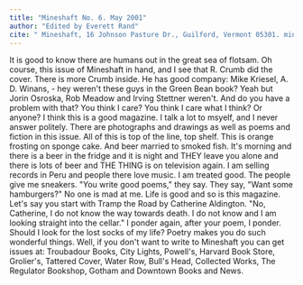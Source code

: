 ```yaml
---
title: "Mineshaft No. 6. May 2001"
author: "Edited by Everett Rand"
cite: " Mineshaft, 16 Johnson Pasture Dr., Guilford, Vermont 05301. mineshaftmagazine.com"
---
```


It is good to know there are humans out in the great sea of flotsam. Oh course, this issue of Mineshaft in hand, and I see that R. Crumb did the cover. There is more Crumb inside. He has good company: Mike Kriesel, A. D. Winans, - hey weren't these guys in the Green Bean book? Yeah but Jorin Osroska, Rob Meadow and Irving Stettner weren't. And do you have a problem with that? You think I care? You think I care what I think? Or anyone? I think this is a good magazine. I talk a lot to msyelf, and I never answer politely. There are photographs and drawings as well as poems and fiction in this issue. All of this is top of the line, top shelf. This is orange frosting on sponge cake. And beer married to smoked fish. It's morning and there is a beer in the fridge and it is night and THEY leave you alone and there is lots of beer and THE THING is on television again. I am selling records in Peru and people there love music. I am treated good. The people give me sneakers. "You write good poems," they say. They say, "Want some hamburgers?" No one is mad at me. Life is good and so is this magazine. Let's say you start with Tramp the Road by Catherine Aldington. "No, Catherine, I do not know the way towards death. I do not know and I am looking straight into the cellar." I ponder again, after your poem, I ponder. Should I look for the lost socks of my life? Poetry makes you do such wonderful things. Well, if you don't want to write to Mineshaft you can get issues at: Troubadour Books, City Lights, Powell's, Harvard Book Store, Grolier's, Tattered Cover, Water Row, Bull's Head, Collected Works, The Regulator Bookshop, Gotham and Downtown Books and News.
